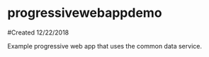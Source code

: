 # progressivewebappdemo
#Created 12/22/2018

Example progressive web app that uses the common data service. 